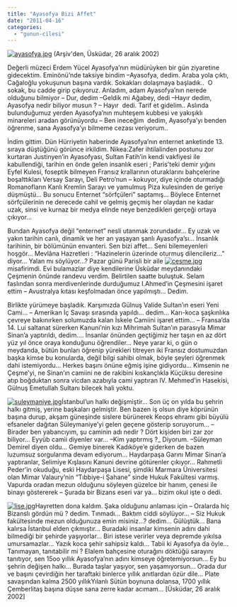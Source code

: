 ```yaml
---
title: "Ayasofya Bizi Affet"
date: "2011-04-16"
categories: 
  - "gunun-cilesi"
---
```


[![ayasofya.jpg](/uploads/2011/04/ayasofya.jpg)](/uploads/2011/04/ayasofya.jpg "ayasofya.jpg") (Arşiv'den, Üsküdar, 26 aralık 2002)

Değerli müzeci Erdem Yücel Ayasofya’nın müdürüyken bir gün ziyaretine gidecektim. Eminönü’nde taksiye bindim –Ayasofya, dedim. Araba yola çıktı, Cağaloğlu yokuşunun başına vardık. Sokakları dolaşmaya başladık..  O sokak, bu cadde girip çıkıyoruz. Anladım, adam Ayasofya’nın nerede olduğunu bilmiyor – Dur, dedim –Geldik mi Ağabey, dedi –Hayır dedim, Ayasofya nedir biliyor musun ? – Hayır  dedi. Tarif et gidelim.. Aslında bulunduğumuz yerden Ayasofya’nın muhteşem kubbesi ve yakışıklı minareleri aradan görünüyordu – Ben ineceğim  dedim, Ayasofya’yı benden öğrenme, sana Ayasofya’yı bilmeme cezası veriyorum..

İndim gittim. Dün Hürriyetin haberinde Ayasofya’nın enternet anketinde 13. sıraya düştüğünü görünce irkildim. Nikea:Zafer ihtilalinden postunu zor kurtaran Justinyen’in Ayasofyası, Sultan Fatih’in kendi vakfiyesi ile kabullendiği, tarihin en önde gelen insanlık eseri ; Paris’teki demir yığını Eyfel Kulesi, foseptik bilmeyen Fransız krallarının oturaklarını bahçelerine boşalttıkları Versay Sarayı, Deli Petro’nun – kokuyor, diye içinde oturmadığı Romanofların Kanlı Kremlin Sarayı ve yamulmuş Piza kulesinden de geriye düşmüştü... Bu sonucu Enternet “sörfçüleri” saptamış... Böylece Enternet sörfçülerinin ne derecede cahil ve gelmiş geçmiş her olaydan ne kadar uzak, sinsi ve kurnaz bir medya elinde neye benzedikleri gerçeği ortaya çıkıyor...

Bundan Ayasofya değil “enternet” nesli utanmak zorundadır... Ey uzak ve yakın tarihin canlı, dinamik ve her an yaşayan şanlı Ayasofya’sı... İnsanlık tarihinin, bir bölümünün envanteri. Sen bizi affet... Seni bilemeyenleri hoşgör... Mevlâna Hazretleri : “Hazinelerin üzerinde oturmuş dilencileriz...” diyor... Yalan mı söylüyor...? Pazar günü Parisli bir aile [![cesme.jpg](/uploads/2011/04/cesme.jpg)](/uploads/2011/04/cesme.jpg "cesme.jpg")misafirimdi. Evi bulamazlar diye kendilerine Üsküdar meydanındaki Çeşmenin önünde randevu verdim. Belirtilen saatte buluştuk. Selam faslından sonra merdivenlerinde durduğumuz I.Ahmed’in Çeşmesini işaret ettim – Avustralya kıtası keşfolmadan önce yapılmıştı... Dedim.

Birlikte yürümeye başladık. Karşımızda Gülnuş Valide Sultan’ın eseri Yeni Cami... – Amerikan İç Savaşı sırasında yapıldı... dedim... Karı-koca şaşkınlıka çevreye bakınırken solumuzda kalan İskele Camiini işaret ettim... – Fransa’da 14. Lui saltanat sürerken Kanuni’nin kızı Mihrimah Sultan’ın parasıyla Mimar Sinan’a yaptırıldı, dedim.... İnsanlar önünden geçtiğimiz her taşın en az dört yüz yıl önce oraya konduğunu öğrendiler... Neye yarar ki, o gün o meydanda, bütün bunları öğrenip yürekleri titreyen iki Fransız dostumuzdan başka kimse bu konularda, değil bilgi sahibi olmak, böyle şeyleri öğrenmek dahi istemiyordu... Herkes başını önüne eğmiş işine gidiyordu... Kimsenin ne Çeşme’yi, ne Sinan’ın camiini ne de rakibini kıskançlıkla Küçüksu deresine atıp boğduktan sonra vicdan azabıyla cami yaptıran IV. Mehmed’in Hasekisi, Gülnuş Emetullah Sultanı bilecek hali yoktu.

[![suleymaniye.jpg](/uploads/2011/04/suleymaniye.jpg)](/uploads/2011/04/suleymaniye.jpg "suleymaniye.jpg")İstanbul’un halkı değişmiştir... Son üç on yılda bu şehrin halkı gitmiş, yerine başkaları gelmiştir. Ben bazen iş olsun diye köprünün başına durup, akşam güneşinde sislere bürünerek Keops ehramı gibi büyülü efsaneler dağıtan Süleymaniye’yi gelen geçene gösterip soruyorum... – Birader ben yabancıyım, şu caminin adı nedir ? Dört kişiden biri zar zor biliyor... Eyyüb camii diyenler var... –Kim yaptırmış ?\_ Diyorum. –Süleyman Demirel diyen oldu... Gemiye binerek Kadıköye’e giderken de bazen luzumsuz sorgularıma devam ediyorum... Haydarpaşa Garını Mimar Sinan’a yaptıranlar, Selimiye Kışlasını Kanuni devrine götürenler çıkıyor... Rahmetli Peder’in okuduğu, eski Haydarpaşa Lisesi, şimdiki Marmara Üniversitesi olan Mimar Valaury’nin “Tıbbiye-i Şahane” sinde Hukuk Fakültesi varmış. Vapurda oradan mezun olduğunu söyleyen güzelce bir hanım, çenesi ile binayı göstererek – Şurada bir Bizans eseri var ya... bizim okul işte o dedi.

[![lise.jpg](/uploads/2011/04/lise.jpg)](/uploads/2011/04/lise.jpg "lise.jpg")Hayretten dona kaldım. Şaka olduğunu anlaması için – Oralarda hiç Bizanslı gördün mü ? dedim. Tınmadı... Baktım ciddi söylüyor... – Siz Hukuk fakültesinde mezun olduğunuza emin misiniz...? dedim... Gülüştük... Bana kalırsa İstanbul elden çıkmıştır... Buradaki insanlar kimsenin adını dahi bilmediği bir şehirde yaşıyorlar... Biri istese verirler veya depremde yıkılsa umursamazlar... Yazık koca şehir sahipsiz kaldı... Tabii ki Ayasofya da öyle... Tanımayan, tanıtabilir mi ? Elalem bahçesine oturağını döktüğü sarayını tanıtıyor, sen 15oo yıllık Ayasofya’nın adını kimseye öğretemiyorsun... Ey bu şehrin değişen halkı... Burada taşlar yaşıyor, sen yaşamıyorsun... Orada dur ve başını çevirdiğin her taraftaki binlerce yıllık anıtlardan özür dile... Plate savaşından kalma 2500 yıllıkYılanlı Sütün boynuna dolansa, 1700 yıllık Çemberlitaş başına düşse sana zerre kadar acımam... \[Üsküdar, 26 aralık 2002\]
